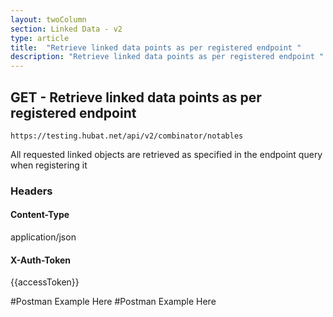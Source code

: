 ```yaml
---
layout: twoColumn
section: Linked Data - v2
type: article
title:  "Retrieve linked data points as per registered endpoint "
description: "Retrieve linked data points as per registered endpoint "
---
```


## GET -  Retrieve linked data points as per registered endpoint 
   
`https://testing.hubat.net/api/v2/combinator/notables`

All requested linked objects are retrieved as specified in the endpoint query when registering it

### Headers

#### Content-Type
application/json
#### X-Auth-Token
{{accessToken}}

#Postman Example Here
#Postman Example Here
